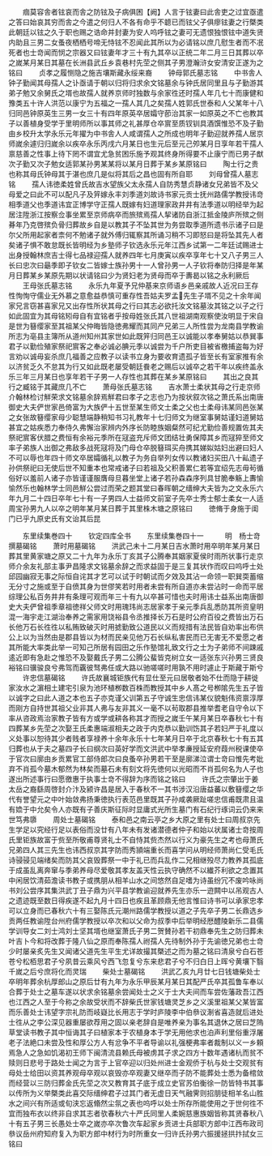 <!-- { "loadSidebar": true } -->
　　痼莫容舎者铉哀而舎之防铉及子病俱困【阙】人言于铉妻曰此舎吏之过宜亟遣之答曰始哀其穷而舎之今遣之何归人不各有命乎不聼已而铉父子俱瘳铉妻之行槩类此朝廷以铉之久于职也赐之诰命并封妻为安人呜呼铉之妻可无遗恨独恨铉中道失贤内助且三男二女蚤夜栖栖号啼无恃铉不忍闻此其所以为必请铭以庶几慰生者而不冺死者也士竒闻而悯之宗器又曰铉妻年才三十有九其卒以正统二年二月三日其葬以卒之嵗某月某日其墓在长洲县武丘乡袁巷村先茔之侧其子男澄瀚浒女安清安正遂为之铭曰
　　贞孝之履恻隐之施吉壤斯藏永绥来裔
　　钟母郭氏墓志铭
　　中书舎人钟子勤闻其母孺人之讣亟请于朝以归将归求余文铭墓余与钟氏居同里且与子勤游其弟子勉又余舅氏之壻也故孺人就养京师时独数与余家徃还时孺人年几七十而康健和豫类五十许人洪范以康宁为五福之一孺人其几之矣孺人姓郭氏世泰和人父某年十八归同邑钟原英生三男一女三十有四年原英卒居孀守莭治其家一如原英之不亡也教其子以善植身受学于里明师所以事其师之礼甚厚仓卒賔至质钗钏具酒馔惟恐不及子勤由乡校升太学永乐元年擢为中书舎人人咸谓孺人之所成也明年子勤迎就养孺人居京师嵗余遽归归嵗余以疾卒永乐丙戌六月某日也生元后至元己夘某月日享年若干孺人禀慈善之性事上待下罔不谓宜尤急贫困乐施予观其终身所得要不止康宁而已男子猷次子勤又次子勉女适郭某孙男某某将以某月日葬于某乡某原铭曰
　　陶士行之贵也称其母氏钟母其于湛也庶几是似将其后之昌也固有所自耶
　　刘母曾孺人墓志铭
　　孺人讳徳柔姓曾氏故吉水望族父太永孺人自防秀慧贞静诸女兄弟皆不及父母爱之曰此不可以配凡子及笄嫁永丰刘季道刘故诗书家元贡士抚州路儒学教授讳竒相季道父也季道讳宜正博学守正孺人既嫁有妇道理家政井井有法季道以明经举为起居注陞浙江按察佥事坐累至京师病卒而旅殡焉孺人挈诸防自浙江抵金陵庐所殡之侧朞年乃克啓殡负骨归葬故乡自是以教其子不坠其世为务尝取季道所遗书示诸子曰是尔父所用起家者柰何不勉诸子就外傅归辄察其所诵习稍不习即怒曰是将坠其先人者矣诸子惧不敢怠既长皆明经为乡塾师子钦选永乐元年江西乡试第一二年廷试赐进士出身授翰林庶吉士得七品禄迎孺人就养四年七月庚寅以疾卒享年七十又八子男三人长曰忠次曰朂季即子钦女二皆嫁士族孙男十一人曾孙男一人子钦将奉防归择是年某月日葬某乡某原先期以状请铭曰少为贤妇老为贤母而卒于夀曷以铭之永利厥后
　　王母张氏墓志铭
　　永乐九年夏予兄仲基来京师语乡邑亲戚故人近况曰王存性恂恂守儒业无外慕之意愈益恭慎可重存性吾姑夫罗孟先生子壻不见之十余年闻家兄言窃甚喜家兄又出存性所状其母之行曰其志必欲托汝文铭墓汝其铭之以子之行如此固宜为其母铭矧母自有宜铭者乎按母姓张氏其八世祖湖南观察使汝明显于宋自是世为簮缨家至其祖某父仲晦皆隐徳弗耀而其同产兄弟三人所性尝为龙南县学教谕所志为亳县主簿所从道州知州其家世如此既笄归同邑王以诚能以孝奉舅姑以恭巽事君子以勤俭殖家祭祀賔客之奉必诚必腆元季以诚尝为千户所吏目被省檄捕盗每为好言劝以诚毋妄杀庶几福善之应教子以读书立身为要收育遗孤子皆至长有室家推有余以济贫乏久不怠其为行又如此既老屡受朝廷飬老之赐后以诚卒之若干年以疾终盖永乐三年三月某日也享年若干子男一人存性也其葬在某乡某原铭曰
　　其出之良其行之臧铭于其藏庶几不亡
　　萧母张氏墓志铭
　　吉水萧士柔状其母之行走京师介翰林检讨觧荣求文铭墓余辞焉觧君曰孝子之志也乃为按状叙次铭之萧氏系出南唐御史大夫俨世家邑倚富为大族俨十五世至某生师文士柔之父也士柔母讳某同邑张某之女张故簮缨家母少聪慧端静稍知书习礼教年十七归师文为继室事舅姑谨妇道舅姑甚宜之姑疾悉力奉侍久弗懈治家辨内外序长防睦族姻粲然可纪尤勤俭善规置佐其夫祭祀賔客伏腊之费恒有余裕元季所在冦盗充斥师文团结壮勇保障其乡而冦猝至师文率子弟族人出御之弗敌多战死冦将及门母仓卒脱簮珥买舟携其娣姒姑妇出避曰妇人不可以辱也年四十师文卒居孀循礼以教子为务自举列女传以教诸妇买田八十畆遗子孙供祭祀曰无使后世不知重本也常戒诸子曰若祖及父积善累仁若等宜绍先志毋茍循俗好以羞前人诸子亦皆谨谨服膺母旦暮坐堂上诸子若孙森森序列具甘脆奉觞上夀愉愉然乐也翰林学士同邑觧公尝过而荣之题其堂曰春晖朝之缙绅大夫皆为之文永乐六年九月二十四日卒年七十有一子男四人士益师文前室子先卒士秀士郁士柔女一人适周宝孙男九人以卒之明年某月某日葬于其里株木塘之原铭曰
　　徳脩于身施于闺门已乎九原史氏有文诒其后昆















　　东里续集巻四十
　　钦定四库全书
　　东里续集巻四十一　　　明　杨士竒　撰墓碣铭
　　萧时用墓碣铭
　　洪武己未十二月某日吉水萧时用卒明年某月某日葬其里黄家塘之原又二十九年为永乐丁亥其子公腾奉其姻家夏侯时雨所状事行走京师介余友礼部主事尹昌隆求文铭墓余辞之而求益固于是三复其状作而叹曰呜呼士处邱园幽寂无事之际恒自诧其才艺可以试于时朝试而夕效及其沾一命领一职巽耎蓄缩无分寸之施或至于自偾其身为世僇笑若时用者未尝有所自道亦未尝沾时一命而平居综理公私百务井井有条理可观而年三十有九以卒甚可惜也夫时用讳士益系出南唐御史大夫俨曾祖季章祖徳祥父师文时用瑰玮尚志居家孝于亲元季兵乱悉防其所资皇明混一海宇走江湖治奉养之需家用饶裕县令丞推择长万石是时公府百役之费皆出万石长他万石长徃徃以私贿致破灭时用摅勤致公道民以义而规措有法民皆自劝率出布供公上以为当然由是郡县皆以为材而民亲见他万石长纵私害民而已无害无不爱愿之者其所能大率类此举一可知己所居有园田之乐作塾馆礼致文行之士为子弟师不间踈戚逺近即有急赴之惟恐不及娶戴氏子男二公腾公蜚皆克树立女一适张东兴孙男三贤良裕铭曰骥骏良兮弗驾而覊彼驽弗任或大路以驰嗟嗟时用孰不用时遽止于斯藏于斯兮
　　许忠信墓碣铭
　　许氏故襄城钜族代有显仕至元曰居敬者始不仕而隐于耕徙家汝水之濵相土建宅引泉为池环植栁数百株而教授其中乡人髙之号栁隂先生五子皆以诚字之曰此人道之本也五子亦克谨父训第五子守诚生忠信讳某仪貌魁伟资禀淳厚而刚方自持世其祖父业非其人弗与友非其义一毫不以茍取郡县推举耆老自守令以下率从咨政焉治家教子皆有方或学或耕各称其才而授之嵗壬午某月某日卒春秋七十有四葬某乡先茔之次娶王氏柔惠端淑相夫之政于内克恭以勤训饬其子若妇严于礼度以义处事以恕待其少者贱者享禄养十余年永乐十七年某月日卒于北京春秋七十有五其归葬也从于夫之墓四子长曰纲次曰英好学而文洪武中举孝亷授延安府葭州税课使卒于官次曰廓由乡贡累官工部侍郎次曰良蚤卒孙男若干至是廓涕泣谓士竒曰惟先考妣弃不肖孤今墓木郁然为林矣而墓石未有刻文将先徳何以光昭而不肖孤何名为人子也遂出所述事行曰愿徼惠于执事士竒不得辞为序而铭之铭曰
　　许氏之宗肇出于姜太岳之裔繇周啓封介汴及颍许昌是居入于春秋不一其书涉汉沿唐益蕃以敷簮缨之华代有誉望元之中叶始敛弗扬秉徳执行表范邑里既其子孙咸袭厥趾嗟忠信甫既肃且温有嫓于中允矣令人亦既有子善庆斯征际时显庸式光所生墓门有石纪行琢词云仍来来世笃弗隳
　　周处士墓碣铭
　　泰和邑之南云亭之乡大原之里有处士曰周叔京先生学足以究经行足以表俗而没廿有八年未有发诸潜德者仲子和始以状属诸士竒按周氏里钜族故富于赀至所敬甫尊贤礼士不自恃其赀杰然以行义为豪先生之考也母萧氏兄弟四人其三先生也讳西叔京其字防而秀頴端重长而喜学问从明经师萧尚仁受毛氏诗骎骎见端绪矣而防其父哀毁葬祭一中于礼已而兵乱作二兄相继殁尽力教养其孤底于成虽乱离奔窜与季弟养母尽爱敬其孝友盖天性云执守确然不以纎芥利欲之念置其中闲居饮清茹澹读书教子或携朋从相羊山水之间悠然自足嗜为诗虽纷冗不废吟咏尚书刘公尝序其集洪武丁丑子鼎为兴平县学教谕迎就养先生亦乐一逰闗中以吊观古人之遗迹既至数日得疾遂不起九月十四日也疾且革顾鼎无他言惟曰诗书可以承家忠孝可以立身而已春秋六十有三娶陈氏元潮州路儒学教授以道之子先卒子男二长鼎选乡贡两任教谕陞台州府儒学教授以卒次和以父命为叔季中后举明经厯醴陵新乐二县儒学训导女二刘士鸿刘士坚其壻也继室萧氏子男二贺賛孙若干初鼎奉先生之防归葬未叶吉卜今和将改葬于隆八仙之原而奉陈孺人祔孺人先待制外孙于先谕徳兄弟也士竒少时屡亲炙先生又闻诸父道先生平生尤详故撮其槩述之而为墓之铭曰清泉兮白石苍苍兮松栢思君子兮夙昔云乘风兮西飞忽复兮东来悲君子兮不归白日上晖兮黄壤下翳千嵗之后兮庶将化而灵瑞
　　柴处士墓碣铭
　　洪武乙亥九月廿七日钱塘柴处士卒明年葬余杭厚郎山之原后廿有九年为永乐甲辰某月某日其配严氏卒其孤鲁车奉以合葬于处士之墓车遂以状求余铭墓余尝闻处士之义于士大夫间而车尝佐藩政吾江西也江西之人至于今称之余故受状而不辞柴氏世家钱塘灵芝乡之义溪里祖某父某皆富而乐善处士讳望字宗礼防而岐嶷比长用志于学时庐陵李中伯叅议淛省喜造就后进处士徃从之李公深见器重屡欲荐用之固以亲老辞自是唯养亲为事名其退休之居曰芝隖草堂读书教子其中恒诲其子曰植家本于农植身本于学无用他求也泊声利里俗重浮屠老子法絶口未尝及性和厚公方人有忿争不平者导谕以礼强梗弗率者裁制以义一乡頼焉急人之急如饥渴初王师下闽清流县赖氏母被虏其子求之四方十数年遇诸杭而贫不赎则日悲号于路处士闻之为言于上官卒迎以归处州进士金观侨于杭与处士交观贫有母处士给田以资其养观母卒观以哀毁亦卒观妻又继卒而子防不能葬处士悉为备棺敛而经营以三防归葬金氏先茔之次又教育其子底于成立史官苏伯衡徐一防皆特书其事以传所为义举槩类此喜交际缙绅君子过其门者无虚日天气融霁则招朋徒相羊名山胜水之间兴有所适或旬浃忘返翛然尘氛之表也呜呼以处士所存所能使用之于世何徃不宜而独布衣以终非自求其志者欤春秋六十严氏同里人柔婉慈惠族姻皆称其贤春秋八十有五子男三长愚处士卒之嵗亦卒次鲁次车起家乡贡进士兵部职方郎中江西布政司叅议岳州府知府复入为职方郎中材行为时所重女一归许氏孙男六振援拯拱抃拭女三铭曰
